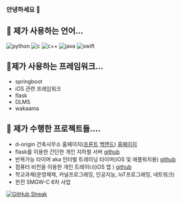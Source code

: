 ### 안녕하세요 👋

## 🌱 제가 사용하는 언어...
![python](https://img.shields.io/badge/Python-3776AB?style=for-the-badge&logo=python&logoColor=white)
![c](https://img.shields.io/badge/C-00599C?style=for-the-badge&logo=c&logoColor=white)
![c++](https://img.shields.io/badge/C%2B%2B-00599C?style=for-the-badge&logo=c%2B%2B&logoColor=white)
![java](https://img.shields.io/badge/Java-ED8B00?style=for-the-badge&logo=openjdk&logoColor=white)
![swift](https://img.shields.io/badge/Swift-FA7343?style=for-the-badge&logo=swift&logoColor=white)

## 👯제가 사용하는 프레임워크...

- springboot
- iOS 관련 프레임워크
- flask
- DLMS
- wakaama

## 🔭 제가 수행한 프로젝트들....
- d-origin 건축사무소 홈페이지([프론트](https://github.com/wnsdud1302/d-origin-client.git) [백엔드](https://github.com/wnsdud1302/d-origin-server.git)) [홈페이지](https://d-origin.kr)
- flask를 이용한 간단한 개인 지하철 서버 [github](https://github.com/wnsdud1302/transit-server.git)
- 반복가능 타이머 aka 인터벌 트레이닝 타이머(iOS 및 애플워치용) [github](https://github.com/wnsdud1302/HITTimer.git)
- 컴퓨터 비전을 이용한 개인 트레이너(iOS 앱 ) [github](https://github.com/wnsdud1302/graduateProject.git)
- 학교과제(운영체제, 커널프로그래밍, 인공지능, IoT프로그래밍, 네트워크)
- 한전 SMGW-C 6차 사업 


[![GitHub Streak](https://streak-stats.demolab.com?user=wnsdud1302)](https://git.io/streak-stats)
<!--
**wnsdud1302/wnsdud1302** is a ✨ _special_ ✨ repository because its `README.md` (this file) appears on your GitHub profile.

Here are some ideas to get you started:

##🔭 
- 🌱 I’m currently learning ...
- 👯 I’m looking to collaborate on ...
- 🤔 I’m looking for help with ...
- 💬 Ask me about ...
- 📫 How to reach me: ...
- 😄 Pronouns: ...
- ⚡ Fun fact: ...
-->
